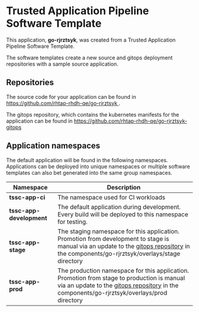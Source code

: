 # Trusted Application Pipeline Software Template

This application, **go-rjrztsyk**, was created from a Trusted Application Pipeline Software Template.

The software templates create a new source and gitops deployment repositories with a sample source application. 

## Repositories

The source code for your application can be found in [https://github.com/rhtap-rhdh-qe/go-rjrztsyk ](https://github.com/rhtap-rhdh-qe/go-rjrztsyk ).
 
The gitops repository, which contains the kubernetes manifests for the application can be found in 
[https://github.com/rhtap-rhdh-qe/go-rjrztsyk-gitops ](https://github.com/rhtap-rhdh-qe/go-rjrztsyk-gitops ) 

## Application namespaces 

The default application will be found in the following namespaces. Applications can be deployed into unique namespaces or multiple software templates can also bet generated into the same group namespaces.  

|  Namespace   |  Description   |  
| -------- | -------- |
| **tssc-app-ci** | The namespace used for CI workloads |
| **tssc-app-development** | The default application during development. Every build will be deployed to this namespace for testing. |
| **tssc-app-stage** | The staging namespace for this application. Promotion from development to stage is manual via an update to the [gitops repository](https://github.com/rhtap-rhdh-qe/go-rjrztsyk-gitops ) in the components/go-rjrztsyk/overlays/stage directory |
| **tssc-app-prod** | The production namespace for this application. Promotion from stage to production is manual via an update to the [gitops repository](https://github.com/rhtap-rhdh-qe/go-rjrztsyk-gitops ) in the components/go-rjrztsyk/overlays/prod directory |